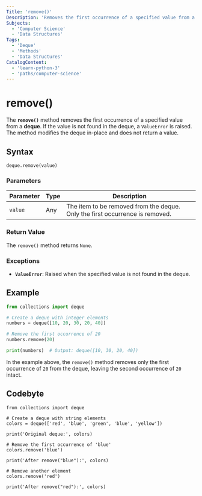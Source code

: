 ```yaml
---
Title: 'remove()'
Description: 'Removes the first occurrence of a specified value from a deque.'
Subjects:
  - 'Computer Science'
  - 'Data Structures'
Tags:
  - 'Deque'
  - 'Methods'
  - 'Data Structures'
CatalogContent:
  - 'learn-python-3'
  - 'paths/computer-science'
---
```


# remove()

The **`remove()`** method removes the first occurrence of a specified value from a **deque**. If the value is not found in the deque, a `ValueError` is raised. The method modifies the deque in-place and does not return a value.

## Syntax

```
deque.remove(value)
```

### Parameters

| Parameter | Type | Description |
|-----------|------|-------------|
| `value` | Any | The item to be removed from the deque. Only the first occurrence is removed. |

### Return Value

The `remove()` method returns `None`.

### Exceptions

- **`ValueError`**: Raised when the specified value is not found in the deque.

## Example

```python
from collections import deque

# Create a deque with integer elements
numbers = deque([10, 20, 30, 20, 40])

# Remove the first occurrence of 20
numbers.remove(20)

print(numbers)  # Output: deque([10, 30, 20, 40])
```

In the example above, the `remove()` method removes only the first occurrence of `20` from the deque, leaving the second occurrence of `20` intact.

## Codebyte

```codebyte/python
from collections import deque

# Create a deque with string elements
colors = deque(['red', 'blue', 'green', 'blue', 'yellow'])

print('Original deque:', colors)

# Remove the first occurrence of 'blue'
colors.remove('blue')

print('After remove("blue"):', colors)

# Remove another element
colors.remove('red')

print('After remove("red"):', colors)
```